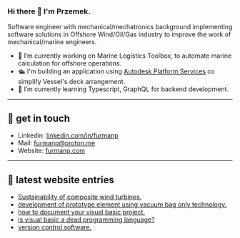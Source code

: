 ### Hi there 👋 I'm Przemek.
Software engineer with mechanical/mechatronics background implementing software solutions in Offshore Wind/Oil/Gas industry to improve the work of mechanical/marine engineers.

- 🔭 I’m currently working on Marine Logistics Toolbox, to automate marine calculation for offshore operations.
-  🛳 I'm building an application using [Autodesk Platform Services](https://aps.autodesk.com/) co simplify Vessel's deck arrangement.
- 🌱 I’m currently learning Typescript, GraphQL for backend development.

--- 

## 🌌 get in touch 

- Linkedin: [linkedin.com/in/furmanp](linkedin.com/in/furmanp/) 
- Mail: [furmanp@proton.me](furmanp@proton.me)
- Website: [furmanp.com](https://www.furmanp.com)
  
--- 

## 📕 latest website entries 

<!-- BLOG-POST-LIST:START -->
- [Sustainability of composite wind turbines.](https://furmanp.com//recyclability-of-turbine-blades/)
- [development of prototype element using vacuum bag only technology.](https://furmanp.com//vbo-technology/)
- [how to document your visual basic project.](https://furmanp.com//how-to-document-vba/)
- [is visual basic a dead programming language?](https://furmanp.com//is-visual-basic-dead/)
- [version control software.](https://furmanp.com//version-control-software/)
<!-- BLOG-POST-LIST:END -->
